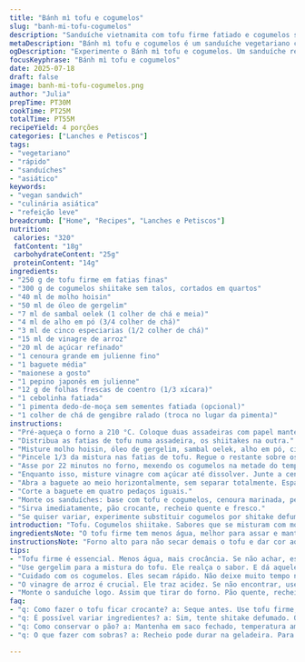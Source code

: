```yaml
---
title: "Bánh mì tofu e cogumelos"
slug: "banh-mi-tofu-cogumelos"
description: "Sanduíche vietnamita com tofu firme fatiado e cogumelos shiitake, marinado em molho hoisin temperado com cinco especiarias e sambal oelek. Vegetariano, sem lactose e livre de nozes. Os legumes, como cenoura e pepino, são marinados levemente em vinagre de arroz e açúcar para trazer acidez e crocância, complementados por folhas frescas de coentro e pimenta dedo-de-moça opcional. Tudo servido numa baguete crocante com um toque de maionese. Cozimento no forno a temperatura alta para dourar e suculência, preparo ágil em cerca de 50 minutos."
metaDescription: "Bánh mì tofu e cogumelos é um sanduíche vegetariano com sabores orientais e frescor. Ideal para quem busca uma refeição leve e saborosa"
ogDescription: "Experimente o Bánh mì tofu e cogumelos. Um sanduíche recheado, misturando tofu e cogumelos com temperos que encantam o paladar"
focusKeyphrase: "Bánh mì tofu e cogumelos"
date: 2025-07-18
draft: false
image: banh-mi-tofu-cogumelos.png
author: "Julia"
prepTime: PT30M
cookTime: PT25M
totalTime: PT55M
recipeYield: 4 porções
categories: ["Lanches e Petiscos"]
tags:
- "vegetariano"
- "rápido"
- "sanduíches"
- "asiático"
keywords:
- "vegan sandwich"
- "culinária asiática"
- "refeição leve"
breadcrumb: ["Home", "Recipes", "Lanches e Petiscos"]
nutrition: 
 calories: "320"
 fatContent: "18g"
 carbohydrateContent: "25g"
 proteinContent: "14g"
ingredients:
- "250 g de tofu firme em fatias finas"
- "300 g de cogumelos shiitake sem talos, cortados em quartos"
- "40 ml de molho hoisin"
- "50 ml de óleo de gergelim"
- "7 ml de sambal oelek (1 colher de chá e meia)"
- "4 ml de alho em pó (3/4 colher de chá)"
- "3 ml de cinco especiarias (1/2 colher de chá)"
- "15 ml de vinagre de arroz"
- "20 ml de açúcar refinado"
- "1 cenoura grande em julienne fino"
- "1 baguete média"
- "maionese a gosto"
- "1 pepino japonês em julienne"
- "12 g de folhas frescas de coentro (1/3 xícara)"
- "1 cebolinha fatiada"
- "1 pimenta dedo-de-moça sem sementes fatiada (opcional)"
- "1 colher de chá de gengibre ralado (troca no lugar da pimenta)"
instructions:
- "Pré-aqueça o forno a 210 °C. Coloque duas assadeiras com papel manteiga."
- "Distribua as fatias de tofu numa assadeira, os shiitakes na outra."
- "Misture molho hoisin, óleo de gergelim, sambal oelek, alho em pó, cinco especiarias e gengibre ralado."
- "Pincele 1/3 da mistura nas fatias de tofu. Regue o restante sobre os cogumelos. Mexa para cobrir bem."
- "Asse por 22 minutos no forno, mexendo os cogumelos na metade do tempo. Tofu assa só de um lado."
- "Enquanto isso, misture vinagre com açúcar até dissolver. Junte a cenoura em julienne, deixe macerar 12 minutos. Escorra."
- "Abra a baguete ao meio horizontalmente, sem separar totalmente. Espalhe maionese no interior."
- "Corte a baguete em quatro pedaços iguais."
- "Monte os sanduíches: base com tofu e cogumelos, cenoura marinada, pepino, coentro, cebolinha e pimenta a gosto."
- "Sirva imediatamente, pão crocante, recheio quente e fresco."
- "Se quiser variar, experimente substituir cogumelos por shitake defumado ou shiitake fresco misturado com cenoura assada no forno."
introduction: "Tofu. Cogumelos shiitake. Sabores que se misturam com molho hoisin, toque picante do sambal e aroma das cinco especiarias. Cenoura crocante marinada no vinagre de arroz e açúcar traz acidez e suavidade. Pão baguete fresco para segurar tudo. Coentro e pimenta adicionam frescor e calor. Rápido para montar, não exige muito tempo. Óleo de gergelim para aquele cheiro inconfundível, meio asiático, meio brasileiro. Prepare e sinta o mix. Um lanche que vai além do comum. Vegetariano, levinho, cheio de personalidade. Sirva logo, antes que o pão murche. Vale o salto para cozinha oriental com toque caseiro."
ingredientsNote: "O tofu firme tem menos água, melhor para assar e manter formato. Pode trocar óleo vegetal por óleo de gergelim para sabor mais marcante. Cogumelos shiitake secam rápido no forno, atenção para não queimar. O vinagre de arroz essencial para dar acidez sutil, mas pode usar vinagre branco se não encontrar. Cenoura em julienne fina pega melhor o tempero do molho e fica crocante. A pimenta dedo-de-moça é opcional, mas traz frescor e leve ardência característicos. Gengibre ralado entra como toque especial, substituindo parte da picância do sambal para quem quer algo ligeiramente mais suave. A maionese pode ser vegana se preferir tirar ingredientes de origem animal."
instructionsNote: "Forno alto para não secar demais o tofu e dar cor aos cogumelos, ficar com cara dourada e apetitosa. Pincelar o molho ajuda na fixação dos sabores, espalhe bem para cobrir tudo. Mexer cogumelos ao meio da cocção evita que grudem e queimem, cuidado para não virar o tofu, basta deixar assar um lado só. A marinada da cenoura precisa de tempo mesmo, mas não exagere para não perder crocância. Pão cortado pela metade sem soltar permite segurar o recheio bem, evitar que derrame. Recheie logo que o tofu sair do forno. Se quiser um twist, dá para torrar o pão antes para crocância extra. Monte rápido, come quente ou morno, senão o pão absorve umidade e murcha. Tudo é simples mas exige atenção nas etapas para não perder textura e sabor."
tips:
- "Tofu firme é essencial. Menos água, mais crocância. Se não achar, escolha outro tipo. Mas o firme é o melhor. Por que? Mantém as fatias bonitas ao assar."
- "Use gergelim para a mistura do tofu. Ele realça o sabor. E dá aquele cheirinho de comida asiática. Alternativa: óleos de oliva ou outros. Mas o de gergelim aqui é o destaque."
- "Cuidado com os cogumelos. Eles secam rápido. Não deixe muito tempo no forno. Fique de olho. Mexa na metade para não grudar. Queremos a textura perfeita, não queimados."
- "O vinagre de arroz é crucial. Ele traz acidez. Se não encontrar, use vinagre branco. Mas cuidado, o sabor vai mudar. Marinada da cenoura, não exagere. Tempo é importante."
- "Monte o sanduíche logo. Assim que tirar do forno. Pão quente, recheio quente, tudo junto. Se montar depois, o pão absorve umidade e murcha. Quer um pão crocante? Toste antes."
faq:
- "q: Como fazer o tofu ficar crocante? a: Seque antes. Use tofu firme, menos água. Asse em temperatura alta. Não vire. Um lado, crocante, o outro, suculento."
- "q: É possível variar ingredientes? a: Sim, tente shitake defumado. Ou cenoura assada. Mistura com abobrinha também dá certo. Tudo depende do que você tem em casa."
- "q: Como conservar o pão? a: Mantenha em saco fechado, temperatura ambiente. Não coloque na geladeira. Não é ideal. Oufinja o pão na torradeira, antes de servir."
- "q: O que fazer com sobras? a: Recheio pode durar na geladeira. Para uma refeição rápida. Mas como o pão murcha, monte sempre que for comer. Fresquinho é melhor."

---
```

